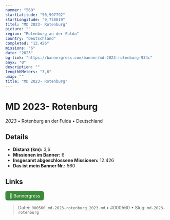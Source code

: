 ```yaml
---
nummer: "560"
startLatitude: "50,997792"
startLongitude: "9,728819"
titel: "MD 2023- Rotenburg"
picture: ""
region: "Rotenburg an der Fulda"
country: "Deutschland"
completed: "12.426"
missions: "6"
date: "2023"
bg-link: "https://bannergress.com/banner/md-2023-rotenburg-934c"
onyx: "0"
description: ""
lengthKMeters: "3,6"
umap: ""
title: "MD 2023- Rotenburg"
---
```

# MD 2023- Rotenburg

*2023* • Rotenburg an der Fulda • Deutschland



## Details
- **Distanz (km):** 3,6
- **Missionen im Banner:** 6
- **Insgesamt abgeschlossene Missionen:** 12.426
- **Das ist mein Banner Nr.:** 560



## Links
<div style="margin-top: 0.5em;">
<a href="https://bannergress.com/banner/md-2023-rotenburg-934c" target="_blank" style="display:inline-block;margin-right:8px;padding:6px 12px;background-color:#3c8b3c;color:white;text-decoration:none;border-radius:6px;">🔗 Bannergress</a>

</div>


> Datei: `000560_md-2023-rotenburg_2023.md` • #000560 • Slug: `md-2023-rotenburg`
